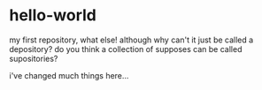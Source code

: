 
# hello-world
my first repository, what else!
although why can't it just be called a depository?
do you think a collection of supposes can be called supositories?

i've changed much things here...
